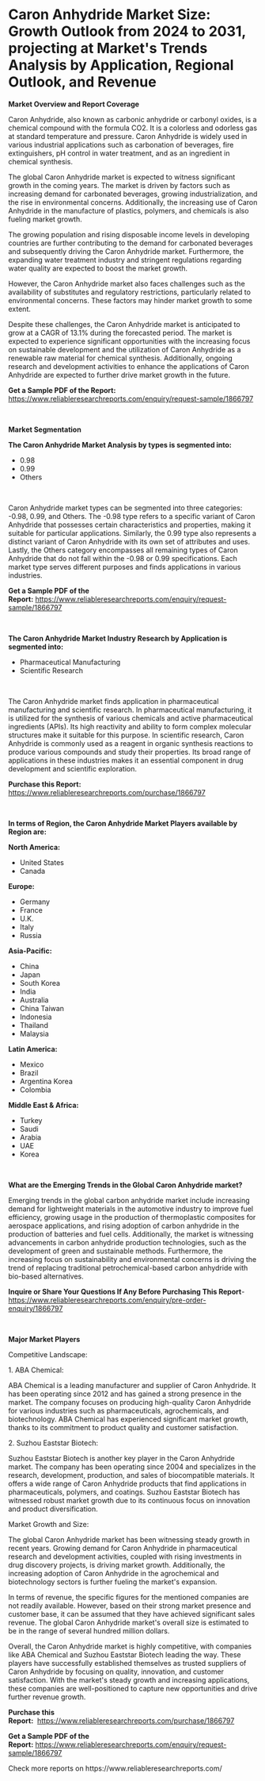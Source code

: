 <p><h1>Caron Anhydride Market Size: Growth Outlook from 2024 to 2031, projecting at Market's Trends Analysis by Application, Regional Outlook, and Revenue</h1></p><p><strong>Market Overview and Report Coverage</strong></p>
<p><p>Caron Anhydride, also known as carbonic anhydride or carbonyl oxides, is a chemical compound with the formula CO2. It is a colorless and odorless gas at standard temperature and pressure. Caron Anhydride is widely used in various industrial applications such as carbonation of beverages, fire extinguishers, pH control in water treatment, and as an ingredient in chemical synthesis.</p><p>The global Caron Anhydride market is expected to witness significant growth in the coming years. The market is driven by factors such as increasing demand for carbonated beverages, growing industrialization, and the rise in environmental concerns. Additionally, the increasing use of Caron Anhydride in the manufacture of plastics, polymers, and chemicals is also fueling market growth.</p><p>The growing population and rising disposable income levels in developing countries are further contributing to the demand for carbonated beverages and subsequently driving the Caron Anhydride market. Furthermore, the expanding water treatment industry and stringent regulations regarding water quality are expected to boost the market growth.</p><p>However, the Caron Anhydride market also faces challenges such as the availability of substitutes and regulatory restrictions, particularly related to environmental concerns. These factors may hinder market growth to some extent.</p><p>Despite these challenges, the Caron Anhydride market is anticipated to grow at a CAGR of 13.1% during the forecasted period. The market is expected to experience significant opportunities with the increasing focus on sustainable development and the utilization of Caron Anhydride as a renewable raw material for chemical synthesis. Additionally, ongoing research and development activities to enhance the applications of Caron Anhydride are expected to further drive market growth in the future.</p></p>
<p><strong>Get a Sample PDF of the Report:</strong> <a href="https://www.reliableresearchreports.com/enquiry/request-sample/1866797">https://www.reliableresearchreports.com/enquiry/request-sample/1866797</a></p>
<p>&nbsp;</p>
<p><strong>Market Segmentation</strong></p>
<p><strong>The Caron Anhydride Market Analysis by types is segmented into:</strong></p>
<p><ul><li>0.98</li><li>0.99</li><li>Others</li></ul></p>
<p>&nbsp;</p>
<p><p>Caron Anhydride market types can be segmented into three categories: -0.98, 0.99, and Others. The -0.98 type refers to a specific variant of Caron Anhydride that possesses certain characteristics and properties, making it suitable for particular applications. Similarly, the 0.99 type also represents a distinct variant of Caron Anhydride with its own set of attributes and uses. Lastly, the Others category encompasses all remaining types of Caron Anhydride that do not fall within the -0.98 or 0.99 specifications. Each market type serves different purposes and finds applications in various industries.</p></p>
<p><strong>Get a Sample PDF of the Report:</strong>&nbsp;<a href="https://www.reliableresearchreports.com/enquiry/request-sample/1866797">https://www.reliableresearchreports.com/enquiry/request-sample/1866797</a></p>
<p>&nbsp;</p>
<p><strong>The Caron Anhydride Market Industry Research by Application is segmented into:</strong></p>
<p><ul><li>Pharmaceutical Manufacturing</li><li>Scientific Research</li></ul></p>
<p>&nbsp;</p>
<p><p>The Caron Anhydride market finds application in pharmaceutical manufacturing and scientific research. In pharmaceutical manufacturing, it is utilized for the synthesis of various chemicals and active pharmaceutical ingredients (APIs). Its high reactivity and ability to form complex molecular structures make it suitable for this purpose. In scientific research, Caron Anhydride is commonly used as a reagent in organic synthesis reactions to produce various compounds and study their properties. Its broad range of applications in these industries makes it an essential component in drug development and scientific exploration.</p></p>
<p><strong>Purchase this Report:</strong>&nbsp; <a href="https://www.reliableresearchreports.com/purchase/1866797">https://www.reliableresearchreports.com/purchase/1866797</a></p>
<p>&nbsp;</p>
<p><strong>In terms of Region, the Caron Anhydride Market Players available by Region are:</strong></p>
<p>
    <p> <strong> North America: </strong>
        <ul>
            <li>United States</li>
            <li>Canada</li>
        </ul>
        </p> 
    <p> <strong> Europe: </strong>
        <ul>
            <li>Germany</li>
            <li>France</li>
            <li>U.K.</li>
            <li>Italy</li>
            <li>Russia</li>
        </ul>
        </p> 
    <p> <strong> Asia-Pacific: </strong>
        <ul>
            <li>China</li>
            <li>Japan</li>
            <li>South Korea</li>
            <li>India</li>
            <li>Australia</li>
            <li>China Taiwan</li>
            <li>Indonesia</li>
            <li>Thailand</li>
            <li>Malaysia</li>
        </ul>
        </p> 
    <p> <strong> Latin America: </strong>
        <ul>
            <li>Mexico</li>
            <li>Brazil</li>
            <li>Argentina Korea</li>
            <li>Colombia</li>
        </ul>
        </p> 
    <p> <strong> Middle East & Africa: </strong>
        <ul>
            <li>Turkey</li>
            <li>Saudi</li>
            <li>Arabia</li>
            <li>UAE</li>
            <li>Korea</li>
        </ul>
    </p>
    </p>
<p>&nbsp;</p>
<p><strong>What are the Emerging Trends in the Global Caron Anhydride market?</strong></p>
<p><p>Emerging trends in the global carbon anhydride market include increasing demand for lightweight materials in the automotive industry to improve fuel efficiency, growing usage in the production of thermoplastic composites for aerospace applications, and rising adoption of carbon anhydride in the production of batteries and fuel cells. Additionally, the market is witnessing advancements in carbon anhydride production technologies, such as the development of green and sustainable methods. Furthermore, the increasing focus on sustainability and environmental concerns is driving the trend of replacing traditional petrochemical-based carbon anhydride with bio-based alternatives.</p></p>
<p><strong>Inquire or Share Your Questions If Any Before Purchasing This Report</strong>- <a href="https://www.reliableresearchreports.com/enquiry/pre-order-enquiry/1866797">https://www.reliableresearchreports.com/enquiry/pre-order-enquiry/1866797</a></p>
<p>&nbsp;</p>
<p><strong>Major Market Players</strong></p>
<p><p>Competitive Landscape:</p><p>1. ABA Chemical:</p><p>ABA Chemical is a leading manufacturer and supplier of Caron Anhydride. It has been operating since 2012 and has gained a strong presence in the market. The company focuses on producing high-quality Caron Anhydride for various industries such as pharmaceuticals, agrochemicals, and biotechnology. ABA Chemical has experienced significant market growth, thanks to its commitment to product quality and customer satisfaction.</p><p>2. Suzhou Eaststar Biotech:</p><p>Suzhou Eaststar Biotech is another key player in the Caron Anhydride market. The company has been operating since 2004 and specializes in the research, development, production, and sales of biocompatible materials. It offers a wide range of Caron Anhydride products that find applications in pharmaceuticals, polymers, and coatings. Suzhou Eaststar Biotech has witnessed robust market growth due to its continuous focus on innovation and product diversification.</p><p>Market Growth and Size:</p><p>The global Caron Anhydride market has been witnessing steady growth in recent years. Growing demand for Caron Anhydride in pharmaceutical research and development activities, coupled with rising investments in drug discovery projects, is driving market growth. Additionally, the increasing adoption of Caron Anhydride in the agrochemical and biotechnology sectors is further fueling the market's expansion.</p><p>In terms of revenue, the specific figures for the mentioned companies are not readily available. However, based on their strong market presence and customer base, it can be assumed that they have achieved significant sales revenue. The global Caron Anhydride market's overall size is estimated to be in the range of several hundred million dollars.</p><p>Overall, the Caron Anhydride market is highly competitive, with companies like ABA Chemical and Suzhou Eaststar Biotech leading the way. These players have successfully established themselves as trusted suppliers of Caron Anhydride by focusing on quality, innovation, and customer satisfaction. With the market's steady growth and increasing applications, these companies are well-positioned to capture new opportunities and drive further revenue growth.</p></p>
<p><strong>Purchase this Report:</strong>&nbsp;&nbsp;<a href="https://www.reliableresearchreports.com/purchase/1866797">https://www.reliableresearchreports.com/purchase/1866797</a></p>
<p></p>
<p><strong>Get a Sample PDF of the Report:</strong>&nbsp;<a href="https://www.reliableresearchreports.com/enquiry/request-sample/1866797">https://www.reliableresearchreports.com/enquiry/request-sample/1866797</a></p>
<p>Check more reports on https://www.reliableresearchreports.com/</p>